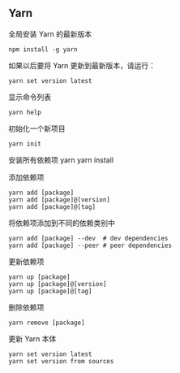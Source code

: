 ## Yarn


全局安装 Yarn 的最新版本
```
npm install -g yarn
```

如果以后要将 Yarn 更新到最新版本，请运行：
```
yarn set version latest
```
显示命令列表
```
yarn help
```

初始化一个新项目
```
yarn init
```

安装所有依赖项
yarn
yarn install


添加依赖项
```
yarn add [package]
yarn add [package]@[version]
yarn add [package]@[tag]
```

将依赖项添加到不同的依赖类别中
```
yarn add [package] --dev  # dev dependencies
yarn add [package] --peer # peer dependencies
```

更新依赖项
```
yarn up [package]
yarn up [package]@[version]
yarn up [package]@[tag]
```

删除依赖项
```
yarn remove [package]
```

更新 Yarn 本体
```
yarn set version latest
yarn set version from sources
```